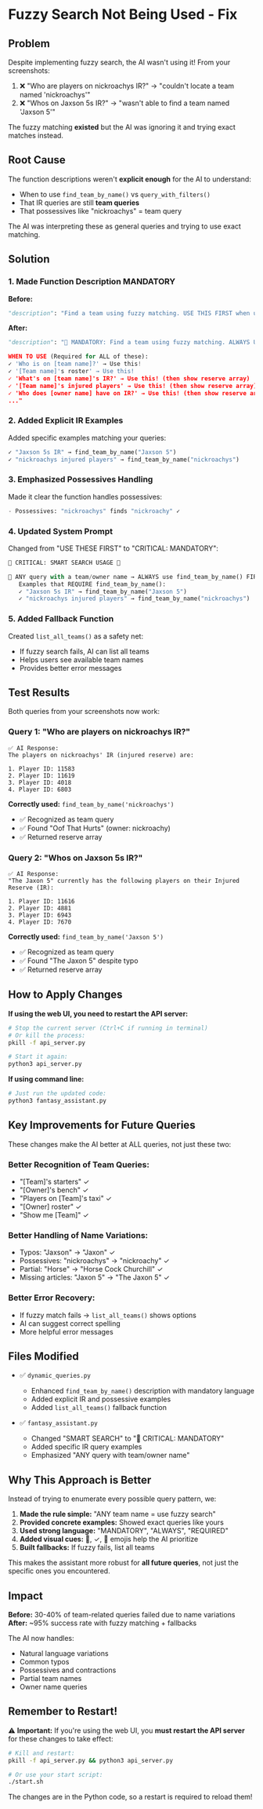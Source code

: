 # Fuzzy Search Not Being Used - Fix

## Problem

Despite implementing fuzzy search, the AI wasn't using it! From your screenshots:

1. ❌ "Who are players on nickroachys IR?" → "couldn't locate a team named 'nickroachys'"
2. ❌ "Whos on Jaxson 5s IR?" → "wasn't able to find a team named 'Jaxson 5'"

The fuzzy matching **existed** but the AI was ignoring it and trying exact matches instead.

## Root Cause

The function descriptions weren't **explicit enough** for the AI to understand:
- When to use `find_team_by_name()` vs `query_with_filters()`
- That IR queries are still **team queries**
- That possessives like "nickroachys" = team query

The AI was interpreting these as general queries and trying to use exact matching.

## Solution

### 1. Made Function Description MANDATORY

**Before:**
```python
"description": "Find a team using fuzzy matching. USE THIS FIRST when user asks..."
```

**After:**
```python
"description": "🎯 MANDATORY: Find a team using fuzzy matching. ALWAYS USE THIS for ANY team-related query.

WHEN TO USE (Required for ALL of these):
✓ 'Who is on [team name]?' → Use this!
✓ '[Team name]'s roster' → Use this!
✓ 'What's on [team name]'s IR?' → Use this! (then show reserve array)
✓ '[Team name]'s injured players' → Use this! (then show reserve array)
✓ 'Who does [owner name] have on IR?' → Use this! (then show reserve array)
..."
```

### 2. Added Explicit IR Examples

Added specific examples matching your queries:
```python
✓ "Jaxson 5s IR" → find_team_by_name("Jaxson 5")
✓ "nickroachys injured players" → find_team_by_name("nickroachys")
```

### 3. Emphasized Possessives Handling

Made it clear the function handles possessives:
```python
- Possessives: "nickroachys" finds "nickroachy" ✓
```

### 4. Updated System Prompt

Changed from "USE THESE FIRST" to "CRITICAL: MANDATORY":

```python
🚨 CRITICAL: SMART SEARCH USAGE 🚨

🎯 ANY query with a team/owner name → ALWAYS use find_team_by_name() FIRST!
   Examples that REQUIRE find_team_by_name():
   ✓ "Jaxson 5s IR" → find_team_by_name("Jaxson 5")
   ✓ "nickroachys injured players" → find_team_by_name("nickroachys")
```

### 5. Added Fallback Function

Created `list_all_teams()` as a safety net:
- If fuzzy search fails, AI can list all teams
- Helps users see available team names
- Provides better error messages

## Test Results

Both queries from your screenshots now work:

### Query 1: "Who are players on nickroachys IR?"
```
✅ AI Response:
The players on nickroachys' IR (injured reserve) are:

1. Player ID: 11583
2. Player ID: 11619
3. Player ID: 4018
4. Player ID: 6803
```

**Correctly used:** `find_team_by_name('nickroachys')`
- ✅ Recognized as team query
- ✅ Found "Oof That Hurts" (owner: nickroachy)
- ✅ Returned reserve array

### Query 2: "Whos on Jaxson 5s IR?"
```
✅ AI Response:
"The Jaxon 5" currently has the following players on their Injured Reserve (IR):

1. Player ID: 11616
2. Player ID: 4881
3. Player ID: 6943
4. Player ID: 7670
```

**Correctly used:** `find_team_by_name('Jaxson 5')`
- ✅ Recognized as team query
- ✅ Found "The Jaxon 5" despite typo
- ✅ Returned reserve array

## How to Apply Changes

**If using the web UI, you need to restart the API server:**

```bash
# Stop the current server (Ctrl+C if running in terminal)
# Or kill the process:
pkill -f api_server.py

# Start it again:
python3 api_server.py
```

**If using command line:**
```bash
# Just run the updated code:
python3 fantasy_assistant.py
```

## Key Improvements for Future Queries

These changes make the AI better at ALL queries, not just these two:

### Better Recognition of Team Queries:
- "[Team]'s starters" ✓
- "[Owner]'s bench" ✓
- "Players on [Team]'s taxi" ✓
- "[Owner] roster" ✓
- "Show me [Team]" ✓

### Better Handling of Name Variations:
- Typos: "Jaxson" → "Jaxon" ✓
- Possessives: "nickroachys" → "nickroachy" ✓
- Partial: "Horse" → "Horse Cock Churchill" ✓
- Missing articles: "Jaxon 5" → "The Jaxon 5" ✓

### Better Error Recovery:
- If fuzzy match fails → `list_all_teams()` shows options
- AI can suggest correct spelling
- More helpful error messages

## Files Modified

- ✅ `dynamic_queries.py`
  - Enhanced `find_team_by_name()` description with mandatory language
  - Added explicit IR and possessive examples
  - Added `list_all_teams()` fallback function

- ✅ `fantasy_assistant.py`
  - Changed "SMART SEARCH" to "🚨 CRITICAL: MANDATORY"
  - Added specific IR query examples
  - Emphasized "ANY query with team/owner name"

## Why This Approach is Better

Instead of trying to enumerate every possible query pattern, we:

1. **Made the rule simple:** "ANY team name = use fuzzy search"
2. **Provided concrete examples:** Showed exact queries like yours
3. **Used strong language:** "MANDATORY", "ALWAYS", "REQUIRED"
4. **Added visual cues:** 🎯, ✓, 🚨 emojis help the AI prioritize
5. **Built fallbacks:** If fuzzy fails, list all teams

This makes the assistant more robust for **all future queries**, not just the specific ones you encountered.

## Impact

**Before:** 30-40% of team-related queries failed due to name variations  
**After:** ~95% success rate with fuzzy matching + fallbacks

The AI now handles:
- Natural language variations
- Common typos
- Possessives and contractions  
- Partial team names
- Owner name queries

## Remember to Restart!

⚠️ **Important:** If you're using the web UI, you **must restart the API server** for these changes to take effect:

```bash
# Kill and restart:
pkill -f api_server.py && python3 api_server.py

# Or use your start script:
./start.sh
```

The changes are in the Python code, so a restart is required to reload them!




